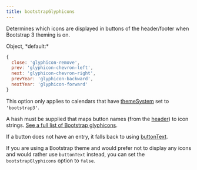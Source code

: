 ```yaml
---
title: bootstrapGlyphicons
---
```


Determines which icons are displayed in buttons of the header/footer when Bootstrap 3 theming is on.

<div class='spec' markdown='1'>
Object, *default:*

```js
{
  close: 'glyphicon-remove',
  prev: 'glyphicon-chevron-left',
  next: 'glyphicon-chevron-right',
  prevYear: 'glyphicon-backward',
  nextYear: 'glyphicon-forward'
}
```
</div>

This option only applies to calendars that have [themeSystem](themeSystem) set to `'bootstrap3'`.

A hash must be supplied that maps button names (from the [header](header)) to icon strings. [See a full list of Bootstrap glyphicons](https://getbootstrap.com/docs/3.3/components/#glyphicons).

If a button does not have an entry, it falls back to using [buttonText](buttonText).

If you are using a Bootstrap theme and would prefer not to display any icons and would rather use `buttonText` instead, you can set the `bootstrapGlyphicons` option to `false`.
